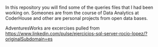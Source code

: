 In this repository you will find some of the queries files that I had been working on.
Someones are from the course of Data Analytics at CoderHouse and other are personal projects from open data bases.

AdventuresWorks are excercises pulled from https://www.linkedin.com/pulse/ejercicios-sql-server-rocio-lopez/?originalSubdomain=es
